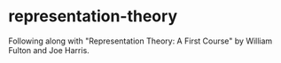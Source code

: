 representation-theory
=====================

Following along with "Representation Theory: A First Course" by William Fulton and Joe Harris.
